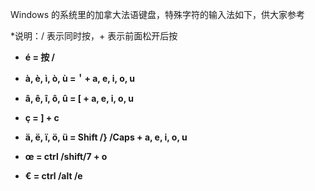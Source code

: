 Windows 的系统里的加拿大法语键盘，特殊字符的输入法如下，供大家参考

*说明：/ 表示同时按，+ 表示前面松开后按  

- **é = 按 /** 

- **à, è, ì, ò, ù =＇+ a, e, i, o, u**
  
- **â, ê, î, ô, û = [ + a, e, i, o, u**  
  
- **ç = ] + c**  
  
- **ä, ë, ï, ö, ü = Shift /} /Caps + a, e, i, o, u**  
  
- **œ = ctrl /shift/7 + o**  
  
- **€ = ctrl /alt /e**